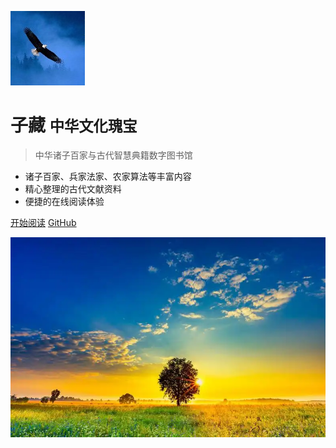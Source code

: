 ![logo](_media/logo.jpg)

# 子藏 <small>中华文化瑰宝</small>

> 中华诸子百家与古代智慧典籍数字图书馆

- 诸子百家、兵家法家、农家算法等丰富内容
- 精心整理的古代文献资料
- 便捷的在线阅读体验

[开始阅读](/README.md)
[GitHub](https://github.com/yeyangchen2009)
<!-- [回到顶部](#) -->

<!-- 背景图片 -->
<!-- ![](_media/favicon.jpg) -->
![](_media/20250908111443.png)